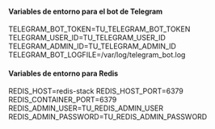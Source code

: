 #### Variables de entorno para el bot de Telegram
TELEGRAM_BOT_TOKEN=TU_TELEGRAM_BOT_TOKEN
TELEGRAM_USER_ID=TU_TELEGRAM_USER_ID
TELEGRAM_ADMIN_ID=TU_TELEGRAM_ADMIN_ID
TELEGRAM_BOT_LOGFILE=/var/log/telegram_bot.log

#### Variables de entorno para Redis
REDIS_HOST=redis-stack
REDIS_HOST_PORT=6379
REDIS_CONTAINER_PORT=6379
REDIS_ADMIN_USER=TU_REDIS_ADMIN_USER
REDIS_ADMIN_PASSWORD=TU_REDIS_ADMIN_PASSWORD